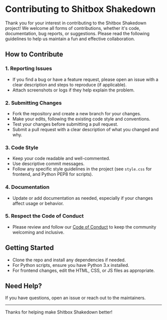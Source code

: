 # Contributing to Shitbox Shakedown

Thank you for your interest in contributing to the Shitbox Shakedown project! We welcome all forms of contributions, whether it's code, documentation, bug reports, or suggestions. Please read the following guidelines to help us maintain a fun and effective collaboration.

## How to Contribute

### 1. Reporting Issues

- If you find a bug or have a feature request, please open an issue with a clear description and steps to reproduce (if applicable).
- Attach screenshots or logs if they help explain the problem.

### 2. Submitting Changes

- Fork the repository and create a new branch for your changes.
- Make your edits, following the existing code style and conventions.
- Test your changes before submitting a pull request.
- Submit a pull request with a clear description of what you changed and why.

### 3. Code Style

- Keep your code readable and well-commented.
- Use descriptive commit messages.
- Follow any specific style guidelines in the project (see `style.css` for frontend, and Python PEP8 for scripts).

### 4. Documentation

- Update or add documentation as needed, especially if your changes affect usage or behavior.

### 5. Respect the Code of Conduct

- Please review and follow our [Code of Conduct](CODE_OF_CONDUCT.md) to keep the community welcoming and inclusive.

## Getting Started

- Clone the repo and install any dependencies if needed.
- For Python scripts, ensure you have Python 3.x installed.
- For frontend changes, edit the HTML, CSS, or JS files as appropriate.

## Need Help?

If you have questions, open an issue or reach out to the maintainers.

---

Thanks for helping make Shitbox Shakedown better!
